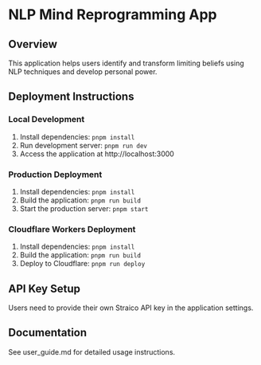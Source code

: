 # NLP Mind Reprogramming App

## Overview
This application helps users identify and transform limiting beliefs using NLP techniques and develop personal power.

## Deployment Instructions

### Local Development
1. Install dependencies: `pnpm install`
2. Run development server: `pnpm run dev`
3. Access the application at http://localhost:3000

### Production Deployment
1. Install dependencies: `pnpm install`
2. Build the application: `pnpm run build`
3. Start the production server: `pnpm start`

### Cloudflare Workers Deployment
1. Install dependencies: `pnpm install`
2. Build the application: `pnpm run build`
3. Deploy to Cloudflare: `pnpm run deploy`

## API Key Setup
Users need to provide their own Straico API key in the application settings.

## Documentation
See user_guide.md for detailed usage instructions.
